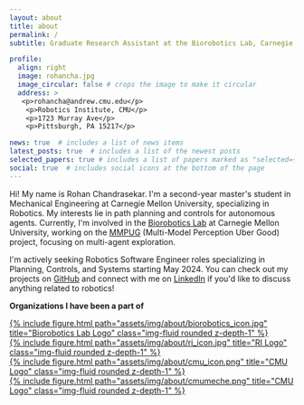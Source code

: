```yaml
---
layout: about
title: about
permalink: /
subtitle: Graduate Research Assistant at the Biorobotics Lab, Carnegie Mellon University

profile:
  align: right
  image: rohancha.jpg
  image_circular: false # crops the image to make it circular
  address: >
   <p>rohancha@andrew.cmu.edu</p>
    <p>Robotics Institute, CMU</p>
    <p>1723 Murray Ave</p>
    <p>Pittsburgh, PA 15217</p>

news: true  # includes a list of news items
latest_posts: true  # includes a list of the newest posts
selected_papers: true # includes a list of papers marked as "selected={true}"
social: true  # includes social icons at the bottom of the page
---
```


Hi! My name is Rohan Chandrasekar. I'm a second-year master's student in Mechanical Engineering at Carnegie Mellon University, specializing in Robotics. My interests lie in path planning and controls for autonomous agents. Currently, I'm involved in the [Biorobotics Lab](http://biorobotics.ri.cmu.edu/index.php) at Carnegie Mellon University, working on the [MMPUG](https://www.ri.cmu.edu/project/mmpug-multi-model-perception-uber-good/) (Multi-Model Perception Uber Good) project, focusing on multi-agent exploration.

I'm actively seeking Robotics Software Engineer roles specializing in Planning, Controls, and Systems starting May 2024. You can check out my projects on [GitHub](https://github.com/rohansekar) and connect with me on [LinkedIn](https://www.linkedin.com/in/rohan-shekhar/) if you'd like to discuss anything related to robotics!


**Organizations I have been a part of**


<div class="row">
    <div class="col-sm mt-3 mt-md-0">
        <a href="http://biorobotics.ri.cmu.edu/index.php">{% include figure.html path="assets/img/about/biorobotics_icon.jpg" title="Biorobotics Lab Logo" class="img-fluid rounded z-depth-1" %}</a>
    </div>
    <div class="col-sm mt-3 mt-md-0">
        <a href="https://www.ri.cmu.edu/">{% include figure.html path="assets/img/about/ri_icon.jpg" title="RI Logo" class="img-fluid rounded z-depth-1" %}</a>
    </div>
    <div class="col-sm mt-3 mt-md-0">
        <a href="https://www.cmu.edu/">{% include figure.html path="assets/img/about/cmu_icon.png" title="CMU Logo" class="img-fluid rounded z-depth-1" %}</a>
    </div>
    <div class="col-sm mt-3 mt-md-0">
        <a href="https://www.cmu.edu/">{% include figure.html path="assets/img/about/cmumeche.png" title="CMU Logo" class="img-fluid rounded z-depth-1" %}</a>
    </div>
</div>